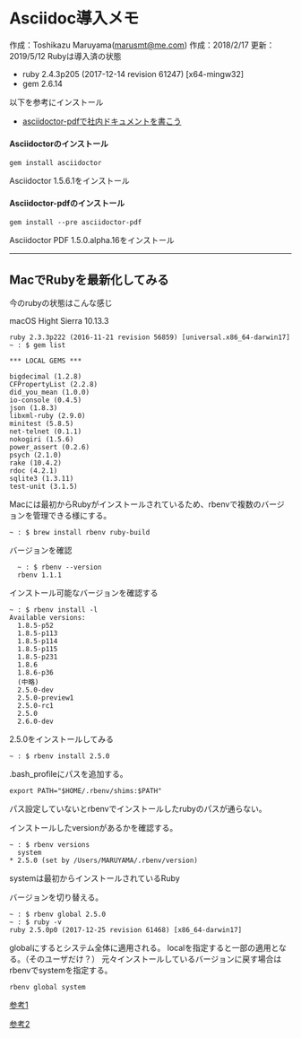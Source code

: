 # Asciidoc導入メモ

作成：Toshikazu Maruyama(marusmt@me.com)
作成：2018/2/17
更新：2019/5/12
Rubyは導入済の状態
* ruby 2.4.3p205 (2017-12-14 revision 61247) [x64-mingw32]
* gem 2.6.14

以下を参考にインストール

* [asciidoctor-pdfで社内ドキュメントを書こう][1]

#### Asciidoctorのインストール

```
gem install asciidoctor
```
Asciidoctor 1.5.6.1をインストール

#### Asciidoctor-pdfのインストール


```
gem install --pre asciidoctor-pdf
```

Asciidoctor PDF 1.5.0.alpha.16をインストール

[1]:https://qiita.com/gho4d76g/items/302e1ff91754b9b50f34

---

## MacでRubyを最新化してみる

今のrubyの状態はこんな感じ

macOS Hight Sierra 10.13.3

```
ruby 2.3.3p222 (2016-11-21 revision 56859) [universal.x86_64-darwin17]
~ : $ gem list

*** LOCAL GEMS ***

bigdecimal (1.2.8)
CFPropertyList (2.2.8)
did_you_mean (1.0.0)
io-console (0.4.5)
json (1.8.3)
libxml-ruby (2.9.0)
minitest (5.8.5)
net-telnet (0.1.1)
nokogiri (1.5.6)
power_assert (0.2.6)
psych (2.1.0)
rake (10.4.2)
rdoc (4.2.1)
sqlite3 (1.3.11)
test-unit (3.1.5)
```

Macには最初からRubyがインストールされているため、rbenvで複数のバージョンを管理できる様にする。

```
~ : $ brew install rbenv ruby-build
```

バージョンを確認
```
  ~ : $ rbenv --version
  rbenv 1.1.1
```

インストール可能なバージョンを確認する

```
~ : $ rbenv install -l
Available versions:
  1.8.5-p52
  1.8.5-p113
  1.8.5-p114
  1.8.5-p115
  1.8.5-p231
  1.8.6
  1.8.6-p36
  (中略)
  2.5.0-dev
  2.5.0-preview1
  2.5.0-rc1
  2.5.0
  2.6.0-dev
```
2.5.0をインストールしてみる

```
~ : $ rbenv install 2.5.0
```

.bash_profileにパスを追加する。

``` shell
export PATH="$HOME/.rbenv/shims:$PATH"
```
パス設定していないとrbenvでインストールしたrubyのパスが通らない。

インストールしたversionがあるかを確認する。

```
~ : $ rbenv versions
  system
* 2.5.0 (set by /Users/MARUYAMA/.rbenv/version)
```
systemは最初からインストールされているRuby

バージョンを切り替える。

```
~ : $ rbenv global 2.5.0
~ : $ ruby -v
ruby 2.5.0p0 (2017-12-25 revision 61468) [x86_64-darwin17]
```
globalにするとシステム全体に適用される。
localを指定すると一部の適用となる。（そのユーザだけ？）
元々インストールしているバージョンに戻す場合はrbenvでsystemを指定する。

```
rbenv global system
```
[参考1][2]

[参考2][3]

[2]:https://qiita.com/Arashi/items/689e91389235c25088a5
[3]:https://qiita.com/kogache/items/5886a6b62f036c1f94c9
